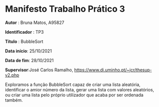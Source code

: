 # Manifesto Trabalho Prático 3

 __Autor__ : Bruna Matos, A95827
 
 __Identificador__ : TP3
 
 __Título__ : BubbleSort
 
 __Data início__: 25/10/2021
 
 __Data de fim__: 28/10/2021
 
 __Supervisor__:José Carlos Ramalho, https://www.di.uminho.pt/~jcr/thesup-v2.php
 
 Exploramos a função BubbleSort capaz de criar uma lista aleatória, identificar o amior número da lista, gerar uma lista com valores aleatórios, ou criar uma lista pelo próprio utilizador que acaba por ser ordenada também.
